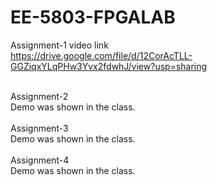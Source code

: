 # EE-5803-FPGALAB

Assignment-1 video link
<br>
https://drive.google.com/file/d/12CorAcTLL-GGZiqxYLqPHw3Yvx2fdwhJ/view?usp=sharing

<br>
Assignment-2
<br>
Demo was shown in the class.

<br>
<br>
Assignment-3
<br>
Demo was shown in the class.

<br>
<br>
Assignment-4
<br>
Demo was shown in the class.
